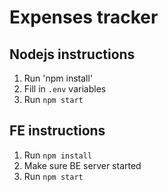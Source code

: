 # Expenses tracker

## Nodejs instructions
1) Run 'npm install'
2) Fill in `.env` variables
3) Run `npm start`

## FE instructions
1) Run `npm install`
2) Make sure BE server started
3) Run `npm start`